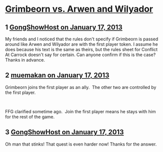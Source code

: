 # [Grimbeorn vs. Arwen and Wilyador](https://community.fantasyflightgames.com/topic/77580-grimbeorn-vs-arwen-and-wilyador/)

## 1 [GongShowHost on January 17, 2013](https://community.fantasyflightgames.com/topic/77580-grimbeorn-vs-arwen-and-wilyador/?do=findComment&comment=748829)

My friends and I noticed that the rules don't specify if Grimbeorn is passed around like Arwen and Wilyador are with the first player token. I assume he does because his text is the same as theirs, but the rules sheet for Conflict At Carrock doesn't say for certain. Can anyone confirm if this is the case? Thanks in advance.

## 2 [muemakan on January 17, 2013](https://community.fantasyflightgames.com/topic/77580-grimbeorn-vs-arwen-and-wilyador/?do=findComment&comment=748844)

Grimbeorn joins the first player as an ally.  The other two are controlled by the first player. 

 

FFG clarified sometime ago.  Join the first player means he stays with him for the rest of the game.

## 3 [GongShowHost on January 17, 2013](https://community.fantasyflightgames.com/topic/77580-grimbeorn-vs-arwen-and-wilyador/?do=findComment&comment=749138)

Oh man that stinks! That quest is even harder now! Thanks for the answer.

